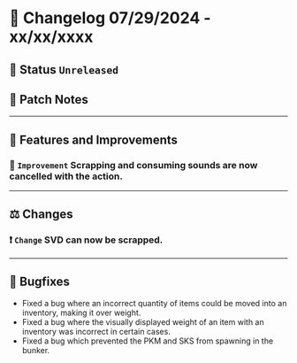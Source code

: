 # :bookmark_tabs:  Changelog 07/29/2024 - xx/xx/xxxx

## :red_circle: Status `Unreleased`
<!-- ## :green_circle: Status `Released` -->

## :speech_balloon: Patch Notes

________

## :loudspeaker: Features and Improvements

### :arrow_up_small: `Improvement` Scrapping and consuming sounds are now cancelled with the action.

________

## :balance_scale: Changes

### :exclamation: `Change` SVD can now be scrapped.

________

## :bug: Bugfixes
- Fixed a bug where an incorrect quantity of items could be moved into an inventory, making it over weight.
- Fixed a bug where the visually displayed weight of an item with an inventory was incorrect in certain cases.
- Fixed a bug which prevented the PKM and SKS from spawning in the bunker.
